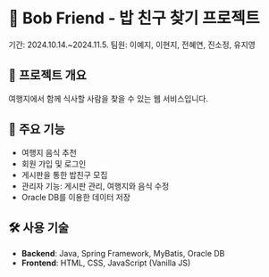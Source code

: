 # 🍚 Bob Friend - 밥 친구 찾기 프로젝트
기간: 2024.10.14.~2024.11.5.
팀원: 이예지, 이현지, 전혜연, 진소정, 유지영

## 📌 프로젝트 개요
여행지에서 함께 식사할 사람을 찾을 수 있는 웹 서비스입니다.

## 🚀 주요 기능
- 여행지 음식 추천
- 회원 가입 및 로그인 
- 게시판을 통한 밥친구 모집
- 관리자 기능: 게시판 관리, 여행지와 음식 수정
- Oracle DB를 이용한 데이터 저장

## 🛠 사용 기술
- **Backend**: Java, Spring Framework, MyBatis, Oracle DB
- **Frontend**: HTML, CSS, JavaScript (Vanilla JS)


